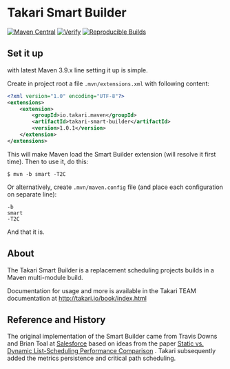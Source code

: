 # Takari Smart Builder

[![Maven Central](https://img.shields.io/maven-central/v/io.takari.maven/takari-smart-builder.svg?label=Maven%20Central)](https://search.maven.org/artifact/io.takari.maven/takari-smart-builder)
[![Verify](https://github.com/takari/takari-smart-builder/actions/workflows/ci.yml/badge.svg)](https://github.com/takari/takari-smart-builder/actions/workflows/ci.yml)
[![Reproducible Builds](https://img.shields.io/endpoint?url=https://raw.githubusercontent.com/jvm-repo-rebuild/reproducible-central/master/content/io/takari/maven/takari-smart-builder/badge.json)](https://github.com/jvm-repo-rebuild/reproducible-central/blob/master/content/io/takari/maven/takari-smart-builder/README.md)

## Set it up

with latest Maven 3.9.x line setting it up is simple.

Create in project root a file `.mvn/extensions.xml` with following content:

```xml
<?xml version="1.0" encoding="UTF-8"?>
<extensions>
    <extension>
        <groupId>io.takari.maven</groupId>
        <artifactId>takari-smart-builder</artifactId>
        <version>1.0.1</version>
    </extension>
</extensions>
```

This will make Maven load the Smart Builder extension (will resolve it first time). Then
to use it, do this:

```
$ mvn -b smart -T2C
```

Or alternatively, create `.mvn/maven.config` file (and place each configuration on separate line):

```
-b
smart
-T2C
```

And that it is.

## About

The Takari Smart Builder is a replacement scheduling projects builds in a Maven multi-module build. 

Documentation for usage and more is available in the Takari TEAM documentation at http://takari.io/book/index.html

## Reference and History

The original implementation of the Smart Builder came from Travis Downs and Brian Toal at [Salesforce][1] based on ideas
from the paper [Static vs. Dynamic List-Scheduling Performance Comparison][2] . Takari subsequently added the metrics
persistence and critical path scheduling.

[1]: http://salesforce.com
[2]: 4Hagras.pdf
[3]: https://github.com/takari/takari-local-repository
